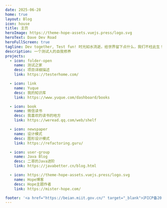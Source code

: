 ```yaml
---
date: 2025-06-28
home: true
layout: Blog
icon: house
title: 主页
heroImage: https://theme-hope-assets.vuejs.press/logo.svg
heroText: Dave Dev Road
heroFullScreen: true
tagline: Dev together, Test fun! 时光如水流逝，给世界留下点什么，我们不枉此生！
description: 一个测试人的自我修养
projects:
  - icon: folder-open
    name: 测试之家
    desc: 项目详细描述
    link: https://testerhome.com/

  - icon: link
    name: Yuque
    desc: 我的知识库
    link: https://www.yuque.com/dashboard/books

  - icon: book
    name: 微信读书
    desc: 我喜欢的读书的地方
    link: https://weread.qq.com/web/shelf

  - icon: newspaper
    name: 设计模式
    desc: 图形设计模式
    link: https://refactoring.guru/

  - icon: user-group
    name: Java Blog
    desc: 二哥的Java进阶
    link: https://javabetter.cn/blog.html

  - icon: https://theme-hope-assets.vuejs.press/logo.svg
    name: Hope博客
    desc: Hope主题作者
    link: https://mister-hope.com/

footer: '<a href="https://beian.miit.gov.cn/" target="_blank">沪ICP备2024107245号-1</a>'
---
```

<!-- 这个是目录页面 -->